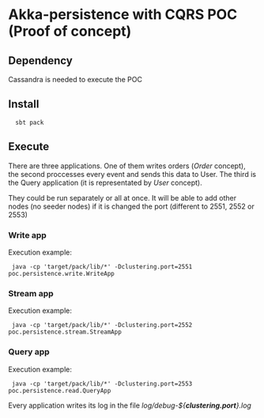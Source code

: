 # Akka-persistence with CQRS POC (Proof of concept)

## Dependency 
Cassandra is needed to execute the POC

## Install

```
  sbt pack
```

## Execute

There are three applications. One of them writes orders (_Order_ concept), the second proccesses every event and sends this data to User. The third is the Query application (it is representated by *User* concept).

They could be run separately or all at once. It will be able to add other nodes (no seeder nodes) if it is changed the port (different to 2551, 2552 or 2553) 

### Write app

Execution example:

```
 java -cp 'target/pack/lib/*' -Dclustering.port=2551  poc.persistence.write.WriteApp
```

### Stream app

Execution example:

```
 java -cp 'target/pack/lib/*' -Dclustering.port=2552  poc.persistence.stream.StreamApp
```

### Query app

Execution example:

```
 java -cp 'target/pack/lib/*' -Dclustering.port=2553 poc.persistence.read.QueryApp
```

Every application writes its log in the file _log/debug-${**clustering.port**}.log_ 


